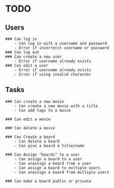 # TODO

## Users

    ### Can log in
        - Can log in with a username and password
        - Error if incorrecct username or password
    ### Can log out
    ### Can create a new user
        - Error if username already exists
    ### Can edit a user
        - Error if username already exists
        - Error if using invalid character

## Tasks

    ### Can create a new movie
        - Can create a new movie with a title
        - Can add tags to a movie

    ### Can edit a movie

    ### Can delete a movie

    ### Can Create a board
        - Can delete a board
        - Can give a board a title/name

    ### Can Assign "boards" to a user
        - Can assign a board to a user
        - Can unassign a board from a user
        - Can assign a board to multiple users
        - Can unassign a board from multiple users

    ### Can make a board public or private

<!--
Create a table that can add rows and columns
    - Add ability to add a top level column which can have any label (e.g A - B - C)
    - Add ability to add a row to the whole column which can have any label
      - For each column add equal amount of spanning row boxes
    - Allow row to be deleted (with confirmation if there are columns in it)
      - If row is deleted, delete all from the full row (Horizontal association)
    - Allow column to be deleted (with confirmation if there are rows in it)
      - If column is deleted, delete all associated rows (Vertical association)
    - Sort rows vertically by A-Z
    - Add ability to create tags (TBD)
      - Create them on board creation and allow users to select them during movie add
-->
